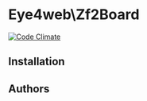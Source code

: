 # Eye4web\Zf2Board
[![Code Climate](https://codeclimate.com/github/Eye4web/Eye4webZf2BoardZfcUser/badges/gpa.svg)](https://codeclimate.com/github/Eye4web/Eye4webZf2BoardZfcUser)

## Installation

## Authors

